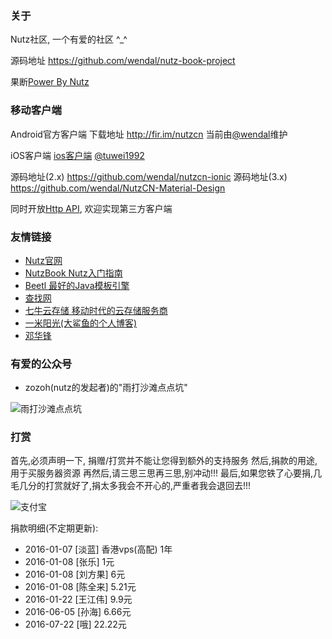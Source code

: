 ### 关于

Nutz社区, 一个有爱的社区 ^_^

源码地址 https://github.com/wendal/nutz-book-project

果断[Power By Nutz](http://www.nutzam.com)

### 移动客户端

Android官方客户端 下载地址 http://fir.im/nutzcn 当前由[@wendal](http://wendal.net)维护

iOS客户端 [ios客户端](https://itunes.apple.com/us/app/nutz-she-qu/id1082195150) [@tuwei1992](https://github.com/TuWei1992/NutzCommunity)

源码地址(2.x) https://github.com/wendal/nutzcn-ionic
源码地址(3.x) https://github.com/wendal/NutzCN-Material-Design

同时开放[Http API](https://nutz.cn/apidocs/), 欢迎实现第三方客户端

### 友情链接

* [Nutz官网](http://www.nutzam.com)
* [NutzBook Nutz入门指南](http://nutzbook.wendal.net)
* [Beetl 最好的Java模板引擎](http://ibeetl.com/)
* [查找网](http://www.chazhao.me)
* [七牛云存储 移动时代的云存储服务商](http://www.qiniu.com/)
* [一米阳光(大鲨鱼的个人博客)](http://www.wizzer.cn/)
* [邓华锋](http://www.denghuafeng.com/)

### 有爱的公众号

* zozoh(nutz的发起者)的"雨打沙滩点点坑"

![雨打沙滩点点坑](/rs/images/zozoh_mp.jpg)

### 打赏

首先,必须声明一下, 捐赠/打赏并不能让您得到额外的支持服务
然后,捐款的用途,用于买服务器资源
再然后,请三思三思再三思,别冲动!!!
最后,如果您铁了心要捐,几毛几分的打赏就好了,捐太多我会不开心的,严重者我会退回去!!!

![支付宝](/rs/alipay_qrcode.png)


捐款明细(不定期更新):

* 2016-01-07 [淡蓝] 香港vps(高配) 1年
* 2016-01-08 [张乐] 1元
* 2016-01-08 [刘方果] 6元
* 2016-01-08 [陈全来] 5.21元
* 2016-01-22 [王江伟] 9.9元
* 2016-06-05 [孙海] 6.66元
* 2016-07-22 [哦] 22.22元

